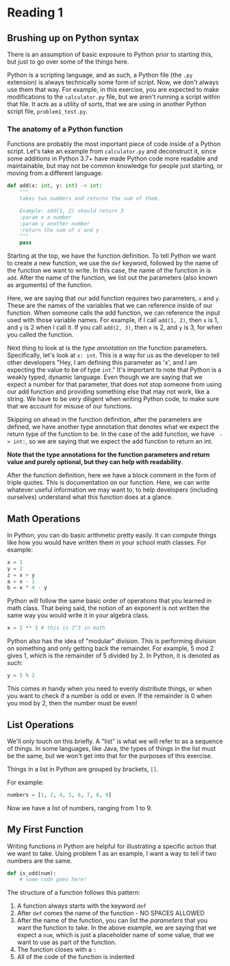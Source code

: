 Reading 1
=========

## Brushing up on Python syntax
There is an assumption of basic exposure to Python prior to starting
this, but just to go over some of the things here. 

Python is a scripting language, and as such, a Python file 
(the `.py` extension) is always technically some form of script. Now,
we don't always use them that way. For example, in this exercise, you
are expected to make modifications to the `calculator.py` file, but
we aren't running a script within that file. It acts as a utility of sorts,
that we are using in another Python script file, `problem1_test.py`.

### The anatomy of a Python function
Functions are probably the most important piece of code inside of a Python
script. Let's take an example from `calculator.py` and deconstruct it, since
some additions in Python 3.7+ have made Python code more readable and maintainable,
but may not be common knowledge for people just starting, or moving from a 
different language.

```python
def add(x: int, y: int) -> int:
    """
    takes two numbers and returns the sum of them.

    Example: add(1, 2) should return 3
    :param x a number
    :param y another number
    :return the sum of x and y
    """
    pass
```

Starting at the top, we have the function definition. To tell Python we
want to create a new function, we use the `def` keyword, followed by
the name of the function we want to write. In this case, the name of the
function in is `add`. After the name of the function, we list out the
parameters (also known as arguments) of the function. 

Here, we are saying that our add function requires two parameters, 
`x` and `y`. These are the names of the variables that we can 
reference inside of our function. When someone calls the add function,
we can reference the input used with those variable names. 
For example, if I call `add(1, 2)`, then `x` is 1, and `y` is 2 
when I call it. If you call `add(2, 3)`, then `x` is 2, and `y` 
is 3, for when you called the function.

Next thing to look at is the _type annotation_ on the function parameters.
Specifically, let's look at `x: int`. This is a way for us as the developer
to tell other developers "Hey, I am defining this parameter as 'x', and I
am expecting the value to be of type `int`." It's important to note that
Python is a weakly typed, dynamic language. Even though we are saying that
we expect a number for that parameter, that does not stop someone from using
our add function and providing something else that may not work, like a string.
We have to be very diligent when writing Python code, to make sure that we
account for misuse of our functions.

Skipping on ahead in the function definition, after the parameters are defined,
we have another type annotation that denotes what we expect the return type of
the function to be. In the case of the add function, we have ` -> int:`, so
we are saying that we expect the add function to return an int.

**Note that the type annotations for the function parameters and return value
and purely optional, but they can help with readability**.

After the function definition, here we have a block comment in the form of
triple quotes. This is documentation on our function. Here, we can write whatever
useful information we may want to, to help developers (including ourselves)
understand what this function does at a glance.

## Math Operations

In Python, you can do basic arithmetic pretty easily. It can compute things
like how you would have written them in your school math classes.
For example:

```python
x = 1
y = 2
z = x + y
a = x - 1
b = x * 4 - y
```

Python will follow the same basic order of operations that you learned in math 
class. That being said, the notion of an exponent is not written the same way you 
would write it in your algebra class.

```python
x = 2 ** 3 # this is 2^3 in math
```

Python also has the idea of "modular" division. This is performing division on 
something and only getting back the remainder. For example, 5 mod 2 gives 1, which 
is the remainder of 5 divided by 2. In Python, it is denoted as such:

```python
y = 5 % 2
```

This comes in handy when you need to evenly distribute things, or when you want
to check if a number is odd or even. If the remainder is 0 when you mod by 2, then
the number must be even!

## List Operations

We'll only touch on this briefly. A "list" is what we will refer to as a 
sequence of things. In some languages, like Java, the types of things in 
the list must be the same, but we won't get into that for the purposes of 
this exercise. 

Things in a list in Python are grouped by brackets, `[]`. 

For example:

```python
numbers = [1, 2, 4, 5, 6, 7, 8, 9]
```

Now we have a list of numbers, ranging from 1 to 9.

## My First Function

Writing functions in Python are helpful for illustrating a specific
action that we want to take. Using problem 1 as an example, I want
a way to tell if two numbers are the same.

```python
def is_odd(num):
    # some code goes here!
```

The structure of a function follows this pattern:
1. A function always starts with the keyword `def`
2. After `def` comes the name of the function - NO SPACES ALLOWED
3. After the name of the function, you can list the _parameters_ that you want the function to take. In the above example, we are saying that we expect a `num`, which is just a placeholder name of some value, that we want to use as part of the function.
4. The function closes with a `:`
5. All of the code of the function is indented
